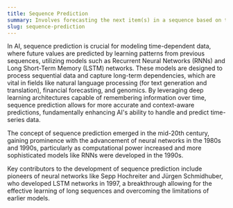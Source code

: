 ```yaml
---
title: Sequence Prediction  
summary: Involves forecasting the next item(s) in a sequence based on the observed pattern of prior sequences.
slug: sequence-prediction
---  
```


In AI, sequence prediction is crucial for modeling time-dependent data, where future values are predicted by learning patterns from previous sequences, utilizing models such as Recurrent Neural Networks (RNNs) and Long Short-Term Memory (LSTM) networks. These models are designed to process sequential data and capture long-term dependencies, which are vital in fields like natural language processing (for text generation and translation), financial forecasting, and genomics. By leveraging deep learning architectures capable of remembering information over time, sequence prediction allows for more accurate and context-aware predictions, fundamentally enhancing AI's ability to handle and predict time-series data.

The concept of sequence prediction emerged in the mid-20th century, gaining prominence with the advancement of neural networks in the 1980s and 1990s, particularly as computational power increased and more sophisticated models like RNNs were developed in the 1990s.

Key contributors to the development of sequence prediction include pioneers of neural networks like Sepp Hochreiter and Jürgen Schmidhuber, who developed LSTM networks in 1997, a breakthrough allowing for the effective learning of long sequences and overcoming the limitations of earlier models.